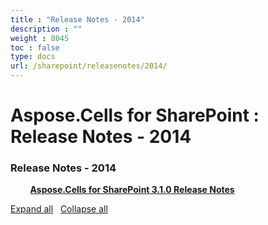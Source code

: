 ```yaml
---
title : "Release Notes - 2014" 
description : "" 
weight : 8045 
toc : false
type: docs
url: /sharepoint/releasenotes/2014/
---
```


# Aspose.Cells for SharePoint : Release Notes - 2014


### Release Notes - 2014

&nbsp;&nbsp;&nbsp;&nbsp;&nbsp;&nbsp;&nbsp;&nbsp;[**Aspose.Cells for SharePoint 3.1.0 Release Notes**](https://docs2.aspose.com/cells/sharepoint/releasenotes/2014/aspose.cells+for+sharepoint+3.1.0+release+notes)    

[Expand all](#)   [Collapse all](#)

           

